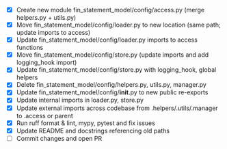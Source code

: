 - [x] Create new module fin_statement_model/config/access.py (merge helpers.py + utils.py)
- [x] Move fin_statement_model/config/loader.py to new location (same path; update imports to access)
- [x] Update fin_statement_model/config/loader.py imports to access functions
- [x] Move fin_statement_model/config/store.py (update imports and add logging_hook import)
- [x] Update fin_statement_model/config/store.py with logging_hook, global helpers
- [x] Delete fin_statement_model/config/helpers.py, utils.py, manager.py
- [x] Update fin_statement_model/config/__init__.py to new public re-exports
- [x] Update internal imports in loader.py, store.py
- [x] Update external imports across codebase from .helpers/.utils/.manager to .access or parent
- [x] Run ruff format & lint, mypy, pytest and fix issues
- [x] Update README and docstrings referencing old paths
- [ ] Commit changes and open PR 